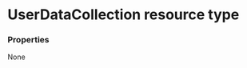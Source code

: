 # UserDataCollection resource type



### Properties
None

<!-- uuid: d40777ec-ff11-4411-8b6c-81a979eacbe9
2015-10-16 23:06:10 UTC -->
<!-- {
  "type": "#page.annotation",
  "description": "UserDataCollection resource",
  "keywords": "",
  "section": "documentation",
  "tocPath": ""
}-->